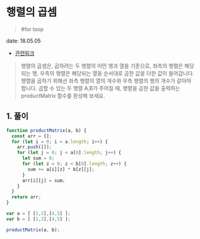 # 행렬의 곱셈

> #for loop

date: 18.05.05

* [관련링크](https://programmers.co.kr/learn/challenge_codes/142)

> 행렬의 곱셈은, 곱하려는 두 행렬의 어떤 행과 열을 기준으로, 좌측의 행렬은 해당되는 행, 우측의 행렬은 해당되는 열을 순서대로 곱한 값을 더한 값이 들어갑니다. 행렬을 곱하기 위해선 좌측 행렬의 열의 개수와 우측 행렬의 행의 개수가 같아야 합니다. 곱할 수 있는 두 행렬 A,B가 주어질 때, 행렬을 곱한 값을 출력하는 productMatrix 함수를 완성해 보세요.

## 1. 풀이

```js
function productMatrix(a, b) {
  const arr = [];
  for (let i = 0; i < a.length; i++) {
    arr.push([]);
    for (let j = 0; j < a[0].length; j++) {
      let sum = 0;
      for (let z = 0; z < b[0].length; z++) {
        sum += a[i][z] * b[z][j];
      }
      arr[i][j] = sum;
    }
  }
  return arr;
}

var a = [ [1,2],[4,5] ];
var b = [ [1,2],[4,5] ];

productMatrix(a, b);
```

